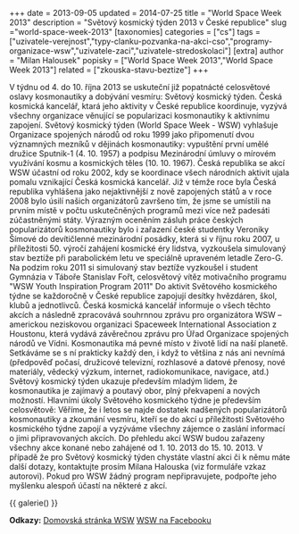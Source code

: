 +++
date = 2013-09-05
updated = 2014-07-25
title = "World Space Week 2013"
description = "Světový kosmický týden 2013 v České republice"
slug ="world-space-week-2013"
[taxonomies]
categories = ["cs"]
tags = ["uzivatele-verejnost","typy-clanku-pozvanka-na-akci-cso","programy-organizace-wsw","uzivatele-zaci","uzivatele-stredoskolaci"]
[extra]
author = "Milan Halousek"
popisky = ["World Space Week 2013","World Space Week 2013"]
related = ["zkouska-stavu-beztize"]
+++

V týdnu od 4. do 10. října 2013 se uskuteční již popatnácté celosvětové oslavy kosmonautiky a dobývání vesmíru: Světový kosmický týden. Česká kosmická kancelář, ktará jeho aktivity v České republice koordinuje, vyzývá všechny organizace věnující se popularizaci kosmonautiky k aktivnímu zapojení. Světový kosmický týden (World Space Week - WSW) vyhlašuje Organizace spojených národů od roku 1999 jako připomenutí dvou významných mezníků v dějinách kosmonautiky: vypuštění první umělé družice Sputnik-1 (4. 10. 1957) a podpisu Mezinárodní úmluvy o mírovém využívání kosmu a kosmických těles (10. 10. 1967). Česká republika se akcí WSW účastní od roku 2002, kdy se koordinace všech národních aktivit ujala pomalu vznikající Česká kosmická kancelář. Již v témže roce byla Česká republika vyhlášena jako nejaktivnější z nově zapojených států a v roce 2008 bylo úsilí našich organizátorů završeno tím, že jsme se umístili na prvním místě v počtu uskutečněných programů mezi více než padesáti zúčastněnými státy. Výrazným oceněním zásluh práce českých popularizátorů kosmonautiky bylo i zařazení české studentky Veroniky Šímové do devítičlenné mezinárodní posádky, která si v říjnu roku 2007, u příležitosti 50. výročí zahájení kosmické éry lidstva, vyzkoušela simulovaný stav beztíže při parabolickém letu ve speciálně upraveném letadle Zero-G. Na podzim roku 2011 si simulovaný stav beztíže vyzkoušel i student Gymnázia v Táboře Stanislav Fořt, celosvětový vítěz motivačního programu "WSW Youth Inspiration Program 2011" Do aktivit Světového kosmického týdne se každoročně v České republice zapojují desítky hvězdáren, škol, klubů a jednotlivců. Česká kosmická kancelář informuje o všech těchto akcích a následně zpracovává souhrnnou zprávu pro organizátora WSW – americkou neziskovou organizaci Spaceweek International Association z Houstonu, která vydává závěrečnou zprávu pro Úřad Organizace spojených národů ve Vídni. Kosmonautika má pevné místo v životě lidí na naší planetě. Setkáváme se s ní prakticky každý den, i když to většina z nás ani nevnímá (předpověď počasí, družicové televizní, rozhlasové a datové přenosy, nové materiály, vědecký výzkum, internet, radiokomunikace, navigace, atd.) Světový kosmický týden ukazuje především mladým lidem, že kosmonautika je zajímavý a poutavý obor, plný překvapení a nových možností. Hlavními úkoly Světového kosmického týdne je především celosvětově: Věříme, že i letos se najde dostatek nadšených popularizátorů kosmonautiky a zkoumání vesmíru, kteří se do akcí u příležitosti Světového kosmického týdne zapojí a vyzýváme všechny zájemce o zaslání informací o jimi připravovaných akcích. Do přehledu akcí WSW budou zařazeny všechny akce konané nebo zahájené od 1. 10. 2013 do 15. 10. 2013. V případě že pro Světový kosmický týden chystáte vlastní akci či k němu máte další dotazy, kontaktujte prosím Milana Halouska (viz formuláře vzkaz autorovi). Pokud pro WSW žádný program nepřipravujete, podpořte jeho myšlenku alespoň účastí na některé z akcí.

{{ galerie() }}

**Odkazy:**
[Domovská stránka WSW]
[WSW na Facebooku]

[Domovská stránka WSW]: http://www.worldspaceweek.org
[WSW na Facebooku]: https://www.facebook.com/groups/2438174754
